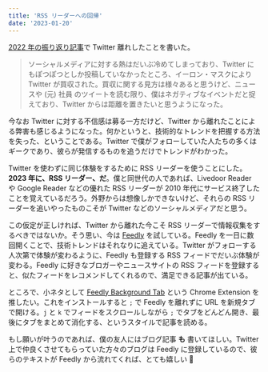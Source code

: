 ```yaml
---
title: 'RSS リーダーへの回帰'
date: '2023-01-20'
---
```


[2022 年の振り返り記事](/posts/2022-12-23-retrospective)で Twitter 離れしたことを書いた。

> ソーシャルメディアに対する熱はだいぶ冷めてしまっており、Twitter にもぽつぽつとしか投稿していなかったところ、イーロン・マスクにより Twitter が買収された。買収に関する見方は様々あると思うけど、ニュースや (元) 社員 のツイートを読む限り、僕はネガティブなイベントだと捉えており、Twitter からは距離を置きたいと思うようになった。

今なお Twitter に対する不信感は募る一方だけど、Twitter から離れたことによる弊害も感じるようになった。何かというと、技術的なトレンドを把握する方法を失った、ということである。Twitter で僕がフォローしていた人たちの多くはギークであり、彼らが発信するものを追うだけでトレンドがわかった。

Twitter を使わずに同じ体験をするために RSS リーダーを使うことにした。**2023 年に、RSS リーダー、だ**。僕と同世代の人であれば、Livedoor Reader や Google Reader などの優れた RSS リーダーが 2010 年代にサービス終了したことを覚えているだろう。外野からは想像しかできないけど、それらの RSS リーダーを追いやったものこそが Twitter などのソーシャルメディアだと思う。

この仮定が正しければ、Twitter から離れた今こそ RSS リーダーで情報収集をするべきではないか。そう思い、今は [Feedly](https://feedly.com/) を試している。Feedly を一日に数回開くことで、技術トレンドはそれなりに追えている。Twitter がフォローする人次第で体験が変わるように、Feedly も登録する RSS フィードでだいぶ体験が変わる。Feedly に好きなブロガーやニュースサイトの RSS フィードを登録すると、似たフィードをレコメンドしてくれるので、満足できる記事が出ている。

ところで、小ネタとして [Feedly Background Tab](https://chrome.google.com/webstore/detail/feedly-background-tab/gjlijkhcebalcchkhgaiflaooghmoegk) という Chrome Extension を推したい。これをインストールすると `;` で Feedly を離れずに URL を新規タブで開ける。`j` と `k` でフィードをスクロールしながら `;` でタブをどんどん開き、最後にタブをまとめて消化する、というスタイルで記事を読める。

もし願いが叶うのであれば、僕の友人にはブログ記事 **も** 書いてほしい。Twitter 上で仲良くさせてもらっていた方々のブログは Feedly に登録しているので、彼らのテキストが Feedly から流れてくれば、とても嬉しい 🤗
